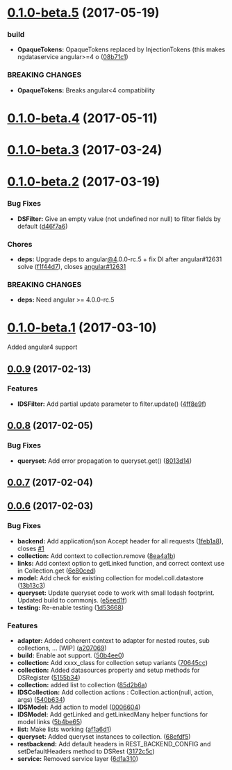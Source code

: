 <a name="0.1.0-beta.5"></a>
# [0.1.0-beta.5](https://gitlab.com/solidev/ngdataservice/compare/v0.1.0-beta.4...v0.1.0-beta.5) (2017-05-19)


### build

* **OpaqueTokens:** OpaqueTokens replaced by InjectionTokens (this makes ngdataservice angular>=4 o ([08b71c1](https://gitlab.com/solidev/ngdataservice/commit/08b71c1))


### BREAKING CHANGES

* **OpaqueTokens:** Breaks angular<4 compatibility



<a name="0.1.0-beta.4"></a>
# [0.1.0-beta.4](https://gitlab.com/solidev/ngdataservice/compare/v0.1.0-beta.3...v0.1.0-beta.4) (2017-05-11)



<a name="0.1.0-beta.3"></a>
# [0.1.0-beta.3](https://gitlab.com/solidev/ngdataservice/compare/v0.1.0-beta.2...v0.1.0-beta.3) (2017-03-24)



<a name="0.1.0-beta.2"></a>
# [0.1.0-beta.2](https://gitlab.com/solidev/ngdataservice/compare/v0.1.0-beta.1...v0.1.0-beta.2) (2017-03-19)


### Bug Fixes

* **DSFilter:** Give an empty value (not undefined nor null) to filter fields by default ([d46f7a6](https://gitlab.com/solidev/ngdataservice/commit/d46f7a6))


### Chores

* **deps:** Upgrade deps to angular[@4](https://github.com/4).0.0-rc.5 + fix DI after angular#12631 solve ([f1f44d7](https://gitlab.com/solidev/ngdataservice/commit/f1f44d7)), closes [angular#12631](https://gitlab.com/angular/issues/12631)


### BREAKING CHANGES

* **deps:** Need angular >= 4.0.0-rc.5



<a name="0.1.0-beta.1"></a>
# [0.1.0-beta.1](https://gitlab.com/solidev/ngdataservice/compare/0.0.9...v0.1.0-beta.1) (2017-03-10)

Added angular4 support


<a name="0.0.9"></a>
## [0.0.9](https://gitlab.com/solidev/ngdataservice/compare/0.0.8...v0.0.9) (2017-02-13)


### Features

* **IDSFilter:** Add partial update parameter to filter.update() ([4ff8e9f](https://gitlab.com/solidev/ngdataservice/commit/4ff8e9f))



<a name="0.0.8"></a>
## [0.0.8](https://gitlab.com/solidev/ngdataservice/compare/v0.0.7...v0.0.8) (2017-02-05)


### Bug Fixes

* **queryset:** Add error propagation to queryset.get() ([8013d14](https://gitlab.com/solidev/ngdataservice/commit/8013d14))



<a name="0.0.7"></a>
## [0.0.7](https://gitlab.com/solidev/ngdataservice/compare/v0.0.6...v0.0.7) (2017-02-04)



<a name="0.0.6"></a>
## [0.0.6](https://gitlab.com/solidev/ngdataservice/compare/v0.0.5...v0.0.6) (2017-02-03)


### Bug Fixes

* **backend:** Add application/json Accept header for all requests ([1feb1a8](https://gitlab.com/solidev/ngdataservice/commit/1feb1a8)), closes [#1](https://gitlab.com/solidev/ngdataservice/issues/1)
* **collection:** Add context to collection.remove ([8ea4a1b](https://gitlab.com/solidev/ngdataservice/commit/8ea4a1b))
* **links:** Add context option to getLinked function, and correct context use in Collection.get ([6e80ced](https://gitlab.com/solidev/ngdataservice/commit/6e80ced))
* **model:** Add check for existing collection for model.coll.datastore ([13b13c3](https://gitlab.com/solidev/ngdataservice/commit/13b13c3))
* **queryset:** Update queryset code to work with small lodash footprint. Updated build to commonjs. ([e5eed1f](https://gitlab.com/solidev/ngdataservice/commit/e5eed1f))
* **testing:** Re-enable testing ([1d53668](https://gitlab.com/solidev/ngdataservice/commit/1d53668))


### Features

* **adapter:** Added coherent context to adapter for nested routes, sub collections, ... [WIP] ([a207069](https://gitlab.com/solidev/ngdataservice/commit/a207069))
* **build:** Enable aot support. ([50b4ee0](https://gitlab.com/solidev/ngdataservice/commit/50b4ee0))
* **collection:** Add xxxx_class for collection setup variants ([70645cc](https://gitlab.com/solidev/ngdataservice/commit/70645cc))
* **collection:** Added datasources property and setup methods for DSRegister ([5155b34](https://gitlab.com/solidev/ngdataservice/commit/5155b34))
* **collection:** added list to collection ([85d2b6a](https://gitlab.com/solidev/ngdataservice/commit/85d2b6a))
* **IDSCollection:** Add collection actions : Collection.action(null, action, args) ([540b634](https://gitlab.com/solidev/ngdataservice/commit/540b634))
* **IDSModel:** Add action to model ([0006604](https://gitlab.com/solidev/ngdataservice/commit/0006604))
* **IDSModel:** Add getLinked and getLinkedMany helper functions for model links ([5b4be65](https://gitlab.com/solidev/ngdataservice/commit/5b4be65))
* **list:** Make lists working ([af1a6d1](https://gitlab.com/solidev/ngdataservice/commit/af1a6d1))
* **queryset:** Added queryset instances to collection. ([68efdf5](https://gitlab.com/solidev/ngdataservice/commit/68efdf5))
* **restbackend:** Add default headers in REST_BACKEND_CONFIG and setDefaultHeaders method to DSRest ([3172c5c](https://gitlab.com/solidev/ngdataservice/commit/3172c5c))
* **service:** Removed service layer ([6d1a310](https://gitlab.com/solidev/ngdataservice/commit/6d1a310))





